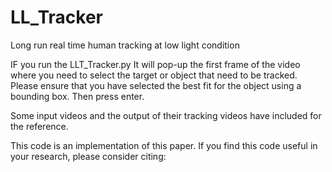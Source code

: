 # LL_Tracker
Long run real time human tracking at low light condition

IF you run the LLT_Tracker.py It will pop-up the first frame of the video where you need to select the target or object that need to be tracked. Please ensure that you have selected the best fit for the object using a bounding box. Then press enter.

Some input videos and the output of their tracking videos have included for the reference.

This code is an implementation of this paper. If you find this code useful in your research, please consider citing:
